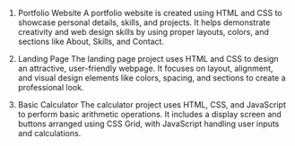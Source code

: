 1. Portfolio Website
A portfolio website is created using HTML and CSS to showcase personal details, skills, and projects. It helps demonstrate creativity and web design skills by using proper layouts, colors, and sections like About, Skills, and Contact.

2. Landing Page
The landing page project uses HTML and CSS to design an attractive, user-friendly webpage. It focuses on layout, alignment, and visual design elements like colors, spacing, and sections to create a professional look.

3. Basic Calculator
The calculator project uses HTML, CSS, and JavaScript to perform basic arithmetic operations. It includes a display screen and buttons arranged using CSS Grid, with JavaScript handling user inputs and calculations.
